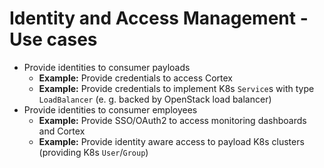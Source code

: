 # Identity and Access Management - Use cases

- Provide identities to consumer payloads
  - **Example:** Provide credentials to access Cortex
  - **Example:** Provide credentials to implement K8s `Service`s with type `LoadBalancer` (e. g. backed by OpenStack load balancer)
- Provide identities to consumer employees
  - **Example:** Provide SSO/OAuth2 to access monitoring dashboards and Cortex
  - **Example:** Provide identity aware access to payload K8s clusters (providing K8s `User`/`Group`)
